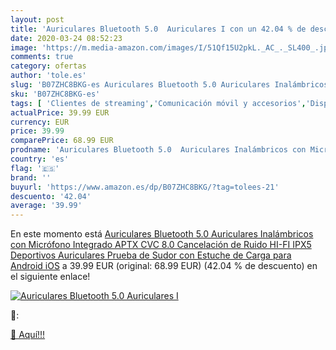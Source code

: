 ```yaml
---
layout: post
title: 'Auriculares Bluetooth 5.0  Auriculares I con un 42.04 % de descuento'
date: 2020-03-24 08:52:23
image: 'https://m.media-amazon.com/images/I/51Qf15U2pkL._AC_._SL400_.jpg'
comments: true
category: ofertas
author: 'tole.es'
slug: 'B07ZHC8BKG-es Auriculares Bluetooth 5.0 Auriculares Inalámbricos con...'
sku: 'B07ZHC8BKG-es'
tags: [ 'Clientes de streaming','Comunicación móvil y accesorios','Dispositivos para el streaming','Electrónica','Equipos de audio y Hi-Fi','Informática','Móviles','Móviles y smartphones libres','Smartwatches','Tablets','Tecnología para vestir','android', ]
actualPrice: 39.99 EUR
currency: EUR
price: 39.99
comparePrice: 68.99 EUR
prodname: 'Auriculares Bluetooth 5.0  Auriculares Inalámbricos con Micrófono Integrado APTX CVC 8.0 Cancelación de Ruido HI-FI IPX5 Deportivos Auriculares Prueba de Sudor con Estuche de Carga para Android iOS'
country: 'es'
flag: '🇪🇸'
brand: ''
buyurl: 'https://www.amazon.es/dp/B07ZHC8BKG/?tag=tolees-21'
descuento: '42.04'
average: '39.99'
---
```


En este momento está [Auriculares Bluetooth 5.0  Auriculares Inalámbricos con Micrófono Integrado APTX CVC 8.0 Cancelación de Ruido HI-FI IPX5 Deportivos Auriculares Prueba de Sudor con Estuche de Carga para Android iOS](https://www.amazon.es/dp/B07ZHC8BKG/?tag=tolees-21) a 39.99 EUR (original: 68.99 EUR) (42.04 %  de descuento) en el siguiente enlace!

[![Auriculares Bluetooth 5.0  Auriculares I](https://m.media-amazon.com/images/I/51Qf15U2pkL._AC_._SL400_.jpg)](https://www.amazon.es/dp/B07ZHC8BKG/?tag=tolees-21)

🔎:


[🛒 Aquí!!!](https://www.amazon.es/dp/B07ZHC8BKG/?tag=tolees-21)
